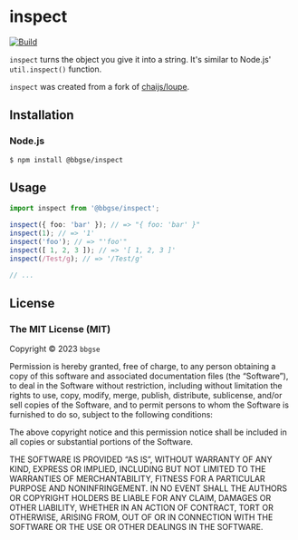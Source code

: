 # inspect

[![Build](https://github.com/bbgse/inspect/actions/workflows/build.yml/badge.svg)](https://github.com/bbgse/inspect/actions/workflows/build.yml)

`inspect` turns the object you give it into a string. It's similar to Node.js' `util.inspect()` function.

`inspect` was created from a fork of [chaijs/loupe](https://github.com/chaijs/loupe).

## Installation

### Node.js

    $ npm install @bbgse/inspect

## Usage

``` js
import inspect from '@bbgse/inspect';
```

```ts
inspect({ foo: 'bar' }); // => "{ foo: 'bar' }"
inspect(1); // => '1'
inspect('foo'); // => "'foo'"
inspect([ 1, 2, 3 ]); // => '[ 1, 2, 3 ]'
inspect(/Test/g); // => '/Test/g'

// ...
```

## License

### The MIT License (MIT)
Copyright © 2023 `bbgse`

Permission is hereby granted, free of charge, to any person obtaining a copy of this software and associated documentation files (the “Software”), to deal in the Software without restriction, including without limitation the rights to use, copy, modify, merge, publish, distribute, sublicense, and/or sell copies of the Software, and to permit persons to whom the Software is furnished to do so, subject to the following conditions:

The above copyright notice and this permission notice shall be included in all copies or substantial portions of the Software.

THE SOFTWARE IS PROVIDED “AS IS”, WITHOUT WARRANTY OF ANY KIND, EXPRESS OR IMPLIED, INCLUDING BUT NOT LIMITED TO THE WARRANTIES OF MERCHANTABILITY, FITNESS FOR A PARTICULAR PURPOSE AND NONINFRINGEMENT. IN NO EVENT SHALL THE AUTHORS OR COPYRIGHT HOLDERS BE LIABLE FOR ANY CLAIM, DAMAGES OR OTHER LIABILITY, WHETHER IN AN ACTION OF CONTRACT, TORT OR OTHERWISE, ARISING FROM, OUT OF OR IN CONNECTION WITH THE SOFTWARE OR THE USE OR OTHER DEALINGS IN THE SOFTWARE.

